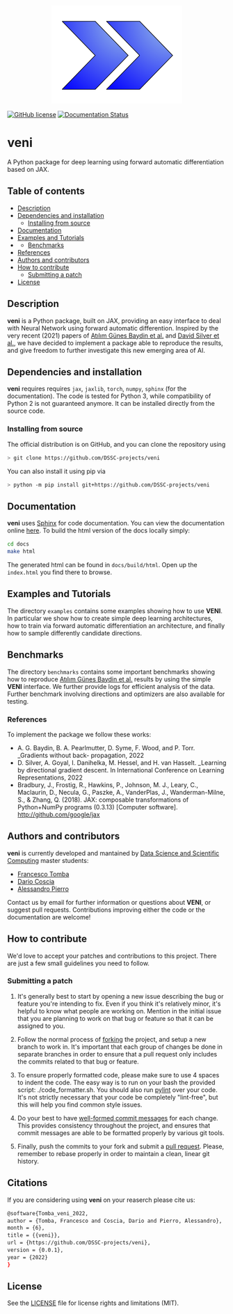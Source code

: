 <p align="center">
    <img alt="veni" src="imglogo.png" width="300" />
</p>

[![GitHub license](https://img.shields.io/github/license/Naereen/StrapDown.js.svg)](https://github.com/Naereen/StrapDown.js/blob/master/LICENSE)
[![Documentation Status](https://readthedocs.org/projects/veni/badge/?version=latest)](https://veni.readthedocs.io/en/latest/?badge=latest)

# veni

A Python package for deep learning using forward automatic differentiation based on JAX.

## Table of contents
* [Description](#description)
* [Dependencies and installation](#dependencies-and-installation)
	* [Installing from source](#installing-from-source)
* [Documentation](#documentation)
* [Examples and Tutorials](#examples-and-tutorials)
* * [Benchmarks](#benchmarks)
* [References](#references)
	<!-- * [Recent works with PyDMD](#recent-works-with-pydmd) -->
* [Authors and contributors](#authors-and-contributors)
* [How to contribute](#how-to-contribute)
	* [Submitting a patch](#submitting-a-patch)
* [License](#license)

## Description
**veni** is a Python package, built on JAX, providing an easy interface to deal with Neural Network using forward automatic differention. Inspired by the very recent (2021) papers of [Atılım Günes Baydin et al.](https://doi.org/10.48550/arXiv.2202.08587) and [David Silver et al.](https://openreview.net/forum?id=5i7lJLuhTm), we have decided to implement a package able to reproduce the results, and give freedom to further investigate this new emerging area of AI.

## Dependencies and installation
**veni** requires requires `jax`, `jaxlib`, `torch`, `numpy`, `sphinx` (for the documentation). The code is tested for Python 3, while compatibility of Python 2 is not guaranteed anymore. It can be installed directly from the source code.

### Installing from source
The official distribution is on GitHub, and you can clone the repository using
```bash
> git clone https://github.com/DSSC-projects/veni
```
You can also install it using pip via
```bash
> python -m pip install git+https://github.com/DSSC-projects/veni
```
## Documentation
**veni** uses [Sphinx](http://www.sphinx-doc.org/en/stable/) for code documentation. You can view the documentation online [here](https://veni.readthedocs.io/en/latest/). To build the html version of the docs locally simply:

```bash
cd docs
make html
```
The generated html can be found in `docs/build/html`. Open up the `index.html` you find there to browse.


## Examples and Tutorials
The directory `examples` contains some examples showing how to use **VENI**. In particular we show how to create simple deep learning architectures, how to train via forward automatic differentiation an architecture, and finally how to sample differently candidate directions.

## Benchmarks
The directory `benchmarks` contains some important benchmarks showing how to reproduce [Atılım Günes Baydin et al.](https://doi.org/10.48550/arXiv.2202.08587) results by using the simple **VENI** interface. We further provide logs for efficient analysis of the data. Further benchmark involving directions and optimizers are also available for testing.

### References
To implement the package we follow these works:

* A. G. Baydin, B. A. Pearlmutter, D. Syme, F. Wood, and P. Torr. _Gradients without back-
propagation, 2022
* D. Silver, A. Goyal, I. Danihelka, M. Hessel, and H. van Hasselt. _Learning by directional
gradient descent. In International Conference on Learning Representations, 2022
* Bradbury, J., Frostig, R., Hawkins, P., Johnson, M. J., Leary, C., Maclaurin, D., Necula, G., Paszke, A., VanderPlas, J., Wanderman-Milne, S., & Zhang, Q. (2018). JAX: composable transformations of Python+NumPy programs (0.3.13) [Computer software]. http://github.com/google/jax


## Authors and contributors
**veni** is currently developed and mantained by [Data Science and Scientific Computing](https://dssc.units.it/) master students:
* [Francesco Tomba](mailto:francesco.tomba17@gmail.com)
* [Dario Coscia](https://github.com/dario-coscia)
* [Alessandro Pierro](https://github.com/AlessandroPierro)


Contact us by email for further information or questions about **VENI**, or suggest pull requests. Contributions improving either the code or the documentation are welcome!


## How to contribute
We'd love to accept your patches and contributions to this project. There are just a few small guidelines you need to follow.

### Submitting a patch

  1. It's generally best to start by opening a new issue describing the bug or
     feature you're intending to fix.  Even if you think it's relatively minor,
     it's helpful to know what people are working on.  Mention in the initial
     issue that you are planning to work on that bug or feature so that it can
     be assigned to you.

  2. Follow the normal process of [forking][] the project, and setup a new
     branch to work in.  It's important that each group of changes be done in
     separate branches in order to ensure that a pull request only includes the
     commits related to that bug or feature.

  3. To ensure properly formatted code, please make sure to use 4
     spaces to indent the code. The easy way is to run on your bash the provided
     script: ./code_formatter.sh. You should also run [pylint][] over your code.
     It's not strictly necessary that your code be completely "lint-free",
     but this will help you find common style issues.
     
  4. Do your best to have [well-formed commit messages][] for each change.
     This provides consistency throughout the project, and ensures that commit
     messages are able to be formatted properly by various git tools.

  5. Finally, push the commits to your fork and submit a [pull request][]. Please,
     remember to rebase properly in order to maintain a clean, linear git history.

[forking]: https://help.github.com/articles/fork-a-repo
[pylint]: https://www.pylint.org/
[coveralls]: https://coveralls.io
[well-formed commit messages]: http://tbaggery.com/2008/04/19/a-note-about-git-commit-messages.html
[pull request]: https://help.github.com/articles/creating-a-pull-request

## Citations
If you are considering using **veni** on your reaserch please cite us:

```bash
@software{Tomba_veni_2022,
author = {Tomba, Francesco and Coscia, Dario and Pierro, Alessandro},
month = {6},
title = {{veni}},
url = {https://github.com/DSSC-projects/veni},
version = {0.0.1},
year = {2022}
}
```

## License

See the [LICENSE](LICENSE.rst) file for license rights and limitations (MIT).
